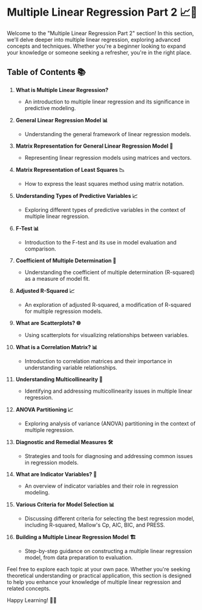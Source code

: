 # Multiple Linear Regression Part 2 📈🧮

Welcome to the "Multiple Linear Regression Part 2" section! In this section, we'll delve deeper into multiple linear regression, exploring advanced concepts and techniques. Whether you're a beginner looking to expand your knowledge or someone seeking a refresher, you're in the right place.

## Table of Contents 📚

1. **What is Multiple Linear Regression?**
   - An introduction to multiple linear regression and its significance in predictive modeling.

2. **General Linear Regression Model 📊**
   - Understanding the general framework of linear regression models.

3. **Matrix Representation for General Linear Regression Model 🧮**
   - Representing linear regression models using matrices and vectors.

4. **Matrix Representation of Least Squares 📉**
   - How to express the least squares method using matrix notation.

5. **Understanding Types of Predictive Variables 📈**
   - Exploring different types of predictive variables in the context of multiple linear regression.

6. **F-Test 📊**
   - Introduction to the F-test and its use in model evaluation and comparison.

7. **Coefficient of Multiple Determination 🎯**
   - Understanding the coefficient of multiple determination (R-squared) as a measure of model fit.

8. **Adjusted R-Squared 📈**
   - An exploration of adjusted R-squared, a modification of R-squared for multiple regression models.

9. **What are Scatterplots? 🌐**
   - Using scatterplots for visualizing relationships between variables.

10. **What is a Correlation Matrix? 📊**
    - Introduction to correlation matrices and their importance in understanding variable relationships.

11. **Understanding Multicollinearity 🧐**
    - Identifying and addressing multicollinearity issues in multiple linear regression.

12. **ANOVA Partitioning 📈**
    - Exploring analysis of variance (ANOVA) partitioning in the context of multiple regression.

13. **Diagnostic and Remedial Measures 🛠️**
    - Strategies and tools for diagnosing and addressing common issues in regression models.

14. **What are Indicator Variables? 🚥**
    - An overview of indicator variables and their role in regression modeling.

15. **Various Criteria for Model Selection 📊**
    - Discussing different criteria for selecting the best regression model, including R-squared, Mallow's Cp, AIC, BIC, and PRESS.

16. **Building a Multiple Linear Regression Model 🏗️**
    - Step-by-step guidance on constructing a multiple linear regression model, from data preparation to evaluation.

Feel free to explore each topic at your own pace. Whether you're seeking theoretical understanding or practical application, this section is designed to help you enhance your knowledge of multiple linear regression and related concepts.

Happy Learning! 🚀🧠
